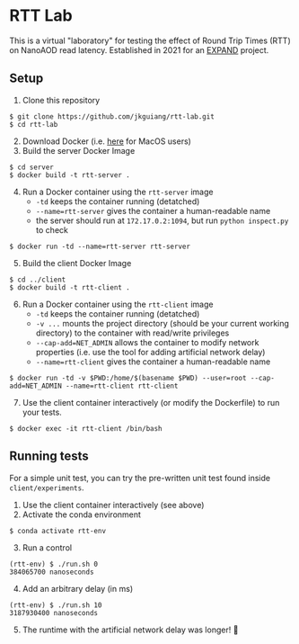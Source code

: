 # RTT Lab
This is a virtual "laboratory" for testing the effect of Round Trip Times (RTT) on NanoAOD read latency. Established in 2021 for an [EXPAND](https://center.ucsd.edu/programs/EXPAND.html) project.

## Setup
1. Clone this repository
```
$ git clone https://github.com/jkguiang/rtt-lab.git
$ cd rtt-lab
```
2. Download Docker (i.e. [here](https://docs.docker.com/docker-for-mac/install/) for MacOS users)
3. Build the server Docker Image
```
$ cd server
$ docker build -t rtt-server .
```
4. Run a Docker container using the `rtt-server` image
      - `-td` keeps the container running (detatched)
      - `--name=rtt-server` gives the container a human-readable name
      - the server should run at `172.17.0.2:1094`, but run `python inspect.py` to check
```
$ docker run -td --name=rtt-server rtt-server
```
5. Build the client Docker Image
```
$ cd ../client
$ docker build -t rtt-client .
```
6. Run a Docker container using the `rtt-client` image
      - `-td` keeps the container running (detatched)
      - `-v ...` mounts the project directory (should be your current working directory) to the container with read/write privileges
      - `--cap-add=NET_ADMIN` allows the container to modify network properties (i.e. use the tool for adding artificial network delay)
      - `--name=rtt-client` gives the container a human-readable name
```
$ docker run -td -v $PWD:/home/$(basename $PWD) --user=root --cap-add=NET_ADMIN --name=rtt-client rtt-client
```
7. Use the client container interactively (or modify the Dockerfile) to run your tests.
```
$ docker exec -it rtt-client /bin/bash
```

## Running tests
For a simple unit test, you can try the pre-written unit test found inside `client/experiments`.
1. Use the client container interactively (see above)
2. Activate the conda environment
```
$ conda activate rtt-env
```
3. Run a control
```
(rtt-env) $ ./run.sh 0
384065700 nanoseconds
```
4. Add an arbitrary delay (in ms)
```
(rtt-env) $ ./run.sh 10
3187930400 nanoseconds
```
5. The runtime with the artificial network delay was longer! :tada:
